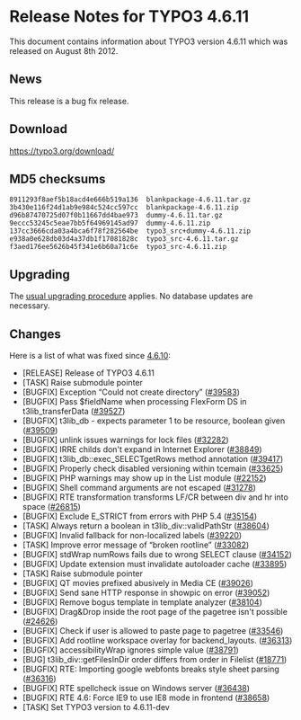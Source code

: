 Release Notes for TYPO3 4.6.11
==============================

This document contains information about TYPO3 version 4.6.11 which was
released on August 8th 2012.

News
----

This release is a bug fix release.

Download
--------

<https://typo3.org/download/>

MD5 checksums
-------------

    8911293f8aef5b18acd4e666b519a136  blankpackage-4.6.11.tar.gz
    3b430e116f24d1ab9e984c524cc597cc  blankpackage-4.6.11.zip
    d96b87470725d07f0b11667dd4bae973  dummy-4.6.11.tar.gz
    9eccc53245c5eae7bb5f64969145ad97  dummy-4.6.11.zip
    137cc3666cda03a4bca6f78f282564be  typo3_src+dummy-4.6.11.zip
    e938a0e628db03d4a37db1f17081828c  typo3_src-4.6.11.tar.gz
    f3aed176ee5626b45f341e6b60a71c6e  typo3_src-4.6.11.zip

Upgrading
---------

The [usual upgrading
procedure](https://docs.typo3.org/typo3cms/InstallationGuide/) applies.
No database updates are necessary.

Changes
-------

Here is a list of what was fixed since
[4.6.10](TYPO3_4.6.10 "wikilink"):

-   \[RELEASE\] Release of TYPO3 4.6.11
-   \[TASK\] Raise submodule pointer
-   \[BUGFIX\] Exception “Could not create directory”
    ([\#39583](https://forge.typo3.org/issues/39583))
-   \[BUGFIX\] Pass \$fieldName when processing FlexForm DS in
    t3lib\_transferData
    ([\#39527](https://forge.typo3.org/issues/39527))
-   \[BUGFIX\] t3lib\_db - expects parameter 1 to be resource, boolean
    given ([\#39509](https://forge.typo3.org/issues/39509))
-   \[BUGFIX\] unlink issues warnings for lock files
    ([\#32282](https://forge.typo3.org/issues/32282))
-   \[BUGFIX\] IRRE childs don't expand in Internet Explorer
    ([\#38849](https://forge.typo3.org/issues/38849))
-   \[BUGFIX\] t3lib\_db::exec\_SELECTgetRows method annotation
    ([\#39417](https://forge.typo3.org/issues/39417))
-   \[BUGFIX\] Properly check disabled versioning within tcemain
    ([\#33625](https://forge.typo3.org/issues/33625))
-   \[BUGFIX\] PHP warnings may show up in the List module
    ([\#22152](https://forge.typo3.org/issues/22152))
-   \[BUGFIX\] Shell command arguments are not escaped
    ([\#31278](https://forge.typo3.org/issues/31278))
-   \[BUGFIX\] RTE transformation transforms LF/CR between div and hr
    into space ([\#26815](https://forge.typo3.org/issues/26815))
-   \[BUGFIX\] Exclude E\_STRICT from errors with PHP 5.4
    ([\#35154](https://forge.typo3.org/issues/35154))
-   \[TASK\] Always return a boolean in t3lib\_div::validPathStr
    ([\#38604](https://forge.typo3.org/issues/38604))
-   \[BUGFIX\] Invalid fallback for non-localized labels
    ([\#39220](https://forge.typo3.org/issues/39220))
-   \[TASK\] Improve error message of “broken rootline”
    ([\#33082](https://forge.typo3.org/issues/33082))
-   \[BUGFIX\] stdWrap numRows fails due to wrong SELECT clause
    ([\#34152](https://forge.typo3.org/issues/34152))
-   \[BUGFIX\] Update extension must invalidate autoloader cache
    ([\#33895](https://forge.typo3.org/issues/33895))
-   \[TASK\] Raise submodule pointer
-   \[BUGFIX\] QT movies prefixed abusively in Media CE
    ([\#39026](https://forge.typo3.org/issues/39026))
-   \[BUGFIX\] Send sane HTTP response in showpic on error
    ([\#39052](https://forge.typo3.org/issues/39052))
-   \[BUGFIX\] Remove bogus template in template analyzer
    ([\#38104](https://forge.typo3.org/issues/38104))
-   \[BUGFIX\] Drag&Drop inside the root page of the pagetree isn't
    possible ([\#24626](https://forge.typo3.org/issues/24626))
-   \[BUGFIX\] Check if user is allowed to paste page to pagetree
    ([\#33546](https://forge.typo3.org/issues/33546))
-   \[BUGFIX\] Add rootline workspace overlay for backend\_layouts.
    ([\#36313](https://forge.typo3.org/issues/36313))
-   \[BUGFIX\] accessibilityWrap ignores simple value
    ([\#38791](https://forge.typo3.org/issues/38791))
-   \[BUG\] t3lib\_div::getFilesInDir order differs from order in
    Filelist ([\#18771](https://forge.typo3.org/issues/18771))
-   \[BUGFIX\] RTE: Importing google webfonts breaks style sheet parsing
    ([\#36316](https://forge.typo3.org/issues/36316))
-   \[BUGFIX\] RTE spellcheck issue on Windows server
    ([\#36438](https://forge.typo3.org/issues/36438))
-   \[BUGFIX\] RTE 4.6: Force IE9 to use IE8 mode in frontend
    ([\#38658](https://forge.typo3.org/issues/38658))
-   \[TASK\] Set TYPO3 version to 4.6.11-dev


